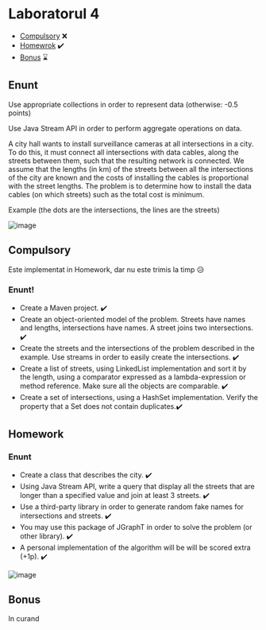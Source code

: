 
# Laboratorul 4

 * [Compulsory](#Compulsory) :x:
 * [Homewrok](#homework) :heavy_check_mark:
 * [Bonus](#bonus) :hourglass:

## Enunt

Use appropriate collections in order to represent data (otherwise: -0.5 points)

Use Java Stream API in order to perform aggregate operations on data.

A city hall wants to install surveillance cameras at all intersections in a city.
To do this, it must connect all intersections with data cables, along the streets between them, such that the resulting network is connected.
We assume that the lengths (in km) of the streets between all the intersections of the city are known and the costs of installing the cables is proportional with the street lengths.
The problem is to determine how to install the data cables (on which streets) such as the total cost is minimum.

Example (the dots are the intersections, the lines are the streets)


![image](https://user-images.githubusercontent.com/79217056/159515649-fc094ee7-7e0f-4b22-8508-c3e7d89b82fc.png)

## Compulsory 

Este implementat in Homework, dar nu este trimis la timp :disappointed_relieved:

### Enunt!
 * Create a Maven project. :heavy_check_mark:
 * Create an object-oriented model of the problem. Streets have names and lengths, intersections have names. A street joins two intersections. :heavy_check_mark:
 * Create the streets and the intersections of the problem described in the example. Use streams in order to easily create the intersections. :heavy_check_mark:
 * Create a list of streets, using LinkedList implementation and sort it by the length, using a comparator expressed as a lambda-expression or method reference. Make sure all the objects are comparable. :heavy_check_mark:
 * Create a set of intersections, using a HashSet implementation. Verify the property that a Set does not contain duplicates.:heavy_check_mark:

## Homework

### Enunt
  * Create a class that describes the city. :heavy_check_mark:
  * Using Java Stream API, write a query that display all the streets that are longer than a specified value and join at least 3 streets. :heavy_check_mark:
  * Use a third-party library in order to generate random fake names for intersections and streets.  :heavy_check_mark:
  * You may use this package of JGraphT in order to solve the problem (or other library). :heavy_check_mark:
  * A personal implementation of the algorithm will be will be scored extra (+1p). :heavy_check_mark:

![image](https://user-images.githubusercontent.com/79217056/159517954-e4329273-0b50-4bf1-a87f-ed690252697b.png)

## Bonus 

In curand
